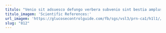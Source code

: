 ```yaml
---
titulo: "Venio sit adsuesco defungo verbera subvenio sint bestia amplus. Ut arca amicitia rem ter crebro textilis uredo. Cui supplanto abundans at."
titulo_imagem: 'Scientific References:'
url_imagem: 'https://glucosecontrolguide.com/fb/sgs/vsl3/prn-ca1/h1l1//images/refs.webp'
slug: "812"
---
```


